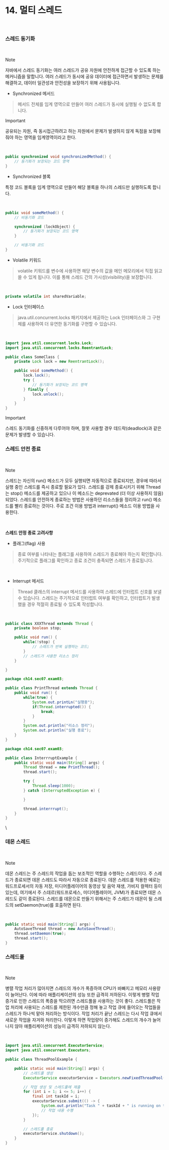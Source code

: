 # 14. 멀티 스레드

<br>

### 스레드 동기화

<br>

>[!NOTE]
>자바에서 스레드 동기화는 여러 스레드가 공유 자원에 안전하게 접근할 수 있도록 하는 메커니즘을 말합니다. 여러 스레드가 동시에 공유 데이터에 접근하면서 발생하는 문제를 해결하고, 데이터 일관성과 안전성을 보장하기 위해 사용됩니다.


* Synchronized 메서드

>메서드 전체를 임계 영역으로 만들어 여러 스레드가 동시에 실행될 수 없도록 합니다.

>[!important]
>공유되는 자원, 즉 동시접근하려고 하는 자원에서 문제가 발생하지 않게 독점을 보장해줘야 하는 영역을 임계영역이라고 한다.

<br>

```java
public synchronized void synchronizedMethod() {
    // 동기화가 보장되는 코드 영역
}
```

* Synchronized 블록

특정 코드 블록을 임계 영역으로 만들어 해당 블록을 하나의 스레드만 실행하도록 합니다.

<br>

```java
public void someMethod() {
    // 비동기화 코드

    synchronized (lockObject) {
        // 동기화가 보장되는 코드 영역
    }

    // 비동기화 코드
}
```

* Volatile 키워드

>volatile 키워드를 변수에 사용하면 해당 변수의 값을 메인 메모리에서 직접 읽고 쓸 수 있게 됩니다. 이를 통해 스레드 간의 가시성(visibility)을 보장합니다.

<br>

```java
private volatile int sharedVariable;
```

* Lock 인터페이스

>java.util.concurrent.locks 패키지에서 제공하는 Lock 인터페이스와 그 구현체를 사용하여 더 유연한 동기화를 구현할 수 있습니다.

<br>

```java
import java.util.concurrent.locks.Lock;
import java.util.concurrent.locks.ReentrantLock;

public class SomeClass {
    private Lock lock = new ReentrantLock();

    public void someMethod() {
        lock.lock();
        try {
            // 동기화가 보장되는 코드 영역
        } finally {
            lock.unlock();
        }
    }
}
```

>[!important]
>스레드 동기화를 신중하게 다루어야 하며, 잘못 사용할 경우 데드락(deadlock)과 같은 문제가 발생할 수 있습니다.


### 스레드 안전 종료

<br>

>[!NOTE]
>스레드는 자신의 run() 메소드가 모두 실행되면 자동적으로 종료되지만, 경우에 따라서
실행 중인 스레드를 즉시 종료할 필요가 있다.
스레드를 강제 종료시키기 위해 Thread는 stop() 메소드를 제공하고 있으나 이 메소드는 
deprevated (더 이상 사용하지 않음)되었다. 
스레드를 안전하게 종료하는 방법은 사용하던 리소스들을 정리하고 run() 메소드를 빨리 
종료하는 것이다. 주로 조건 이용 방법과 interrupt() 메소드 이용 방법을 사용한다.

<br>

<b>스레드 안정 종료 고려사항</b>

* 플래그(flag) 사용

>종료 여부를 나타내는 플래그를 사용하여 스레드가 종료해야 하는지 확인합니다.
주기적으로 플래그를 확인하고 종료 조건이 충족되면 스레드가 종료됩니다.

<br>

* Interrupt 메서드

>Thread 클래스의 interrupt 메서드를 사용하여 스레드에 인터럽트 신호를 보낼 수 있습니다.
스레드는 주기적으로 인터럽트 여부를 확인하고, 인터럽트가 발생했을 경우 적절히 종료될 수 있도록 작성합니다.

<br>

```java
public class XXXThread extends Thread {
    private boolean stop;

    public void run() {
        while(!stop) {
            // 스레드가 반복 실행하는 코드;
        }
        // 스레드가 사용한 리소스 정리
    }

}
```

```java
package ch14.sec07.exam03;

public class PrintThread extends Thread {
    public void run() {
        while(true) {
            System.out.printLn("실행중");
            if(Thread.interrupted()) {
                break;
            }
        }
        System.out.println("리소스 정리");
        System.out.println("실행 종료");
    }
}
```

```java
package ch14.sec07.exam03;

public class InterrruptExample {
    public static void main(String[] args) {
        Thread thread = new PrintThread();
        thread.start();

        try {
            Thread.sleep(1000);
        } catch (InterruptedException e) {

        }

        thread.interrrupt();
    }
}
```
\

### 데몬 스레드

<br>

>[!NOTE]
>데몬 스레드는 주 스레드의 작업을 돕는 보조적인 역할을 수행하는 스레드이다.
주 스레드가 종료되면 데몬 스레드도 따라서 자동으로 종료된다.
데몬 스레드를 적용한 예로는 워드프로세서의 자동 저장, 미디어플레이어의 동영상 및
음악 재생, 가비지 컬렉터 등이 있는데, 여기에서 주 스데르(워드프로세스, 미디어플레이어, JVM)가
종료되면 데몬 스레드도 같이 종료된다.
스레드를 데몬으로 만들기 위해서는 주 스레드가 데몬이 될 스레드의 setDaemon(true)를 호출하면 된다.

<br>

```java
public static void main(String[] args) {
    AutoSaveThread thread = new AutoSaveThread();
    thread.setDaemon(true);
    thread.start();
}
```


### 스레드풀

<br>

>[!NOTE]
>병렬 작업 처리가 많아지면 스레드의 개수가 폭증하여 CPU가 바빠지고 메모리 사용량이 늘어난다.
이에 따라 애플리케이션의 성능 또한 급격히 저하된다. 이렇게 병렬 작업 증가로 인한 스레드의 폭증을 
막으려면 스레드풀을 사용하는 것이 좋다.
스레드풀은 작업 처리에 사용되는 스레드를 제한된 개수만큼 정해 놓고 작업 큐에 들어오는 작업들을 
스레드가 하나씩 맡아 처리하는 방식이다.
작업 처리가 끝난 스레드는 다시 작업 큐에서 새로운 작업을 자겨와 처리한다. 이렇게 하면 작업량이 증가해도
스레드의 개수가 늘어나지 않아 애플리케이션의 성능이 급격히 저하되지 않는다.

<br>

```java
import java.util.concurrent.ExecutorService;
import java.util.concurrent.Executors;

public class ThreadPoolExample {

    public static void main(String[] args) {
        // 스레드풀 생성
        ExecutorService executorService = Executors.newFixedThreadPool(3);

        // 작업 생성 및 스레드풀에 제출
        for (int i = 1; i <= 5; i++) {
            final int taskId = i;
            executorService.submit(() -> {
                System.out.println("Task " + taskId + " is running on thread " + Thread.currentThread().getName());
                // 작업 내용 수행
            });
        }

        // 스레드풀 종료
        executorService.shutdown();
    }
}
```



